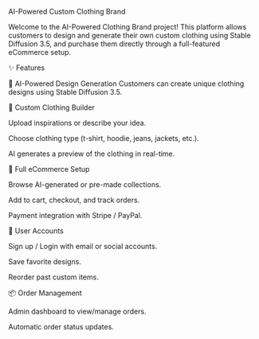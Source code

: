 AI-Powered Custom Clothing Brand

Welcome to the AI-Powered Clothing Brand project!
This platform allows customers to design and generate their own custom clothing using Stable Diffusion 3.5, and purchase them directly through a full-featured eCommerce setup.

✨ Features

🧠 AI-Powered Design Generation
Customers can create unique clothing designs using Stable Diffusion 3.5.

🎨 Custom Clothing Builder

Upload inspirations or describe your idea.

Choose clothing type (t-shirt, hoodie, jeans, jackets, etc.).

AI generates a preview of the clothing in real-time.

🛒 Full eCommerce Setup

Browse AI-generated or pre-made collections.

Add to cart, checkout, and track orders.

Payment integration with Stripe / PayPal.

👤 User Accounts

Sign up / Login with email or social accounts.

Save favorite designs.

Reorder past custom items.

📦 Order Management

Admin dashboard to view/manage orders.

Automatic order status updates.
